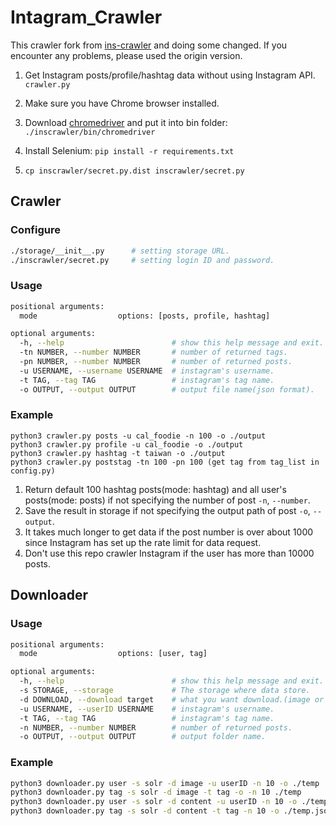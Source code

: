 # Intagram_Crawler

This crawler fork from [ins-crawler](https://github.com/huaying/ins-crawler) and doing some changed. If you encounter any problems, please used the origin version.

1. Get Instagram posts/profile/hashtag data without using Instagram API. `crawler.py`

1. Make sure you have Chrome browser installed.
2. Download [chromedriver](https://sites.google.com/a/chromium.org/chromedriver/) and put it into bin folder: `./inscrawler/bin/chromedriver`
3. Install Selenium: `pip install -r requirements.txt`
4. `cp inscrawler/secret.py.dist inscrawler/secret.py`

## Crawler
### Configure
```sh
./storage/__init__.py      # setting storage URL.
./inscrawler/secret.py     # setting login ID and password.
```
### Usage
```sh
positional arguments:
  mode                  options: [posts, profile, hashtag]

optional arguments:
  -h, --help                        # show this help message and exit.
  -tn NUMBER, --number NUMBER       # number of returned tags.
  -pn NUMBER, --number NUMBER       # number of returned posts.
  -u USERNAME, --username USERNAME  # instagram's username.
  -t TAG, --tag TAG                 # instagram's tag name.
  -o OUTPUT, --output OUTPUT        # output file name(json format).
```

### Example
```
python3 crawler.py posts -u cal_foodie -n 100 -o ./output
python3 crawler.py profile -u cal_foodie -o ./output
python3 crawler.py hashtag -t taiwan -o ./output
python3 crawler.py poststag -tn 100 -pn 100 (get tag from tag_list in config.py)
```
1. Return default 100 hashtag posts(mode: hashtag) and all user's posts(mode: posts) if not specifying the number of post `-n`, `--number`.
2. Save the result in storage if not specifying the output path of post `-o`, `--output`.
3. It takes much longer to get data if the post number is over about 1000 since Instagram has set up the rate limit for data request.
4. Don't use this repo crawler Instagram if the user has more than 10000 posts.

## Downloader
### Usage
```sh
positional arguments:
  mode                  options: [user, tag]

optional arguments:
  -h, --help                        # show this help message and exit.
  -s STORAGE, --storage             # The storage where data store.
  -d DOWNLOAD, --download target    # what you want download.(image or content)
  -u USERNAME, --userID USERNAME    # instagram's username.
  -t TAG, --tag TAG                 # instagram's tag name.
  -n NUMBER, --number NUMBER        # number of returned posts.
  -o OUTPUT, --output OUTPUT        # output folder name.
```
### Example
```sh
python3 downloader.py user -s solr -d image -u userID -n 10 -o ./temp
python3 downloader.py tag -s solr -d image -t tag -o -n 10 ./temp
python3 downloader.py user -s solr -d content -u userID -n 10 -o ./temp.json
python3 downloader.py tag -s solr -d content -t tag -n 10 -o ./temp.json
```